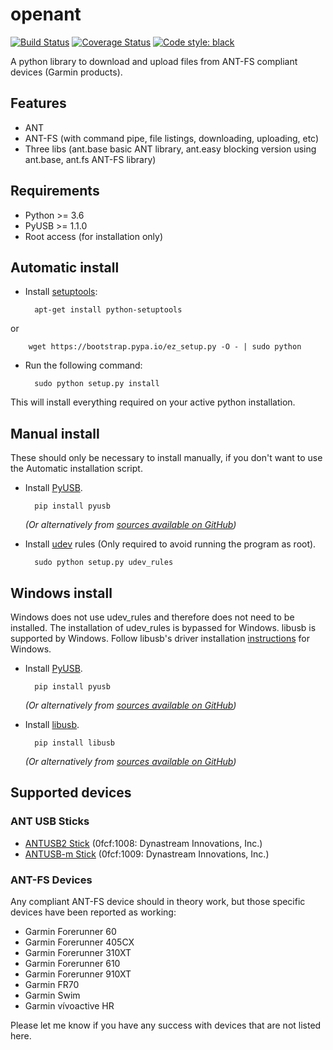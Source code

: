 openant
=======

[![Build Status](https://github.com/Tigge/openant/workflows/Build/badge.svg?branch=master)](https://github.com/Tigge/openant/actions)
[![Coverage Status](http://img.shields.io/coveralls/Tigge/openant.svg?style=flat)](https://coveralls.io/r/Tigge/openant)
[![Code style: black](https://img.shields.io/badge/code%20style-black-000000.svg)](https://github.com/psf/black)

A python library to download and upload files from ANT-FS compliant devices (Garmin products).

Features
--------

 - ANT
 - ANT-FS (with command pipe, file listings, downloading, uploading, etc)
 - Three libs (ant.base basic ANT library, ant.easy blocking version using ant.base, ant.fs ANT-FS library)

Requirements
------------

- Python >= 3.6
- PyUSB >= 1.1.0
- Root access (for installation only)

Automatic install
-----------------

- Install [setuptools](https://pypi.python.org/pypi/setuptools):
 
        apt-get install python-setuptools
or

        wget https://bootstrap.pypa.io/ez_setup.py -O - | sudo python

- Run the following command:

        sudo python setup.py install

This will install everything required on your active python installation.


Manual install
--------------

These should only be necessary to install manually, if you don't want to use the Automatic installation script.

- Install [PyUSB](https://github.com/pyusb/pyusb).

        pip install pyusb

    *(Or alternatively from [sources available on GitHub](https://github.com/pyusb/pyusb))*

- Install [udev](http://en.wikipedia.org/wiki/Udev) rules (Only required to avoid running the program as root).

        sudo python setup.py udev_rules


Windows install
--------------
Windows does not use udev_rules and therefore does not need to be installed. The installation of udev_rules is
bypassed for Windows. libusb is supported by Windows. Follow libusb's driver installation [instructions](https://github.com/libusb/libusb/wiki/Windows#Driver_Installation) for Windows. 

- Install [PyUSB](https://github.com/pyusb/pyusb).

        pip install pyusb

    *(Or alternatively from [sources available on GitHub](https://github.com/pyusb/pyusb))*

- Install [libusb](https://github.com/karpierz/libusb).

        pip install libusb

    *(Or alternatively from [sources available on GitHub](https://github.com/karpierz/libusb))*

Supported devices
-----------------

### ANT USB Sticks

 - [ANTUSB2 Stick](http://www.thisisant.com/developer/components/antusb2/)
 (0fcf:1008: Dynastream Innovations, Inc.)
 - [ANTUSB-m Stick](http://www.thisisant.com/developer/components/antusb-m/)
 (0fcf:1009: Dynastream Innovations, Inc.)

### ANT-FS Devices

Any compliant ANT-FS device should in theory work, but those specific devices have been reported as working:

 - Garmin Forerunner 60
 - Garmin Forerunner 405CX
 - Garmin Forerunner 310XT
 - Garmin Forerunner 610
 - Garmin Forerunner 910XT
 - Garmin FR70
 - Garmin Swim
 - Garmin vívoactive HR

Please let me know if you have any success with devices that are not listed here.
